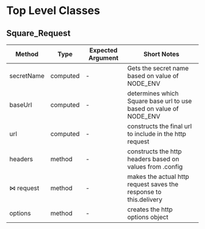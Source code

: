 # Top Level Classes

## Square_Request

Method |Type| Expected Argument | Short Notes |
| -------------------- | --------------- | ----------- | ----------- |
| secretName |computed| - | Gets the secret name based on value of NODE_ENV
| baseUrl|computed | - | determines which Square base url to use based on value of NODE_ENV |
| url | computed |- | constructs the final url to include in the http request|
| headers| method | - | constructs the http headers based on values from .config
| ⋈ request | method | - | makes the actual http request saves the response to this.delivery |
|options | method | - | creates the http options object |
